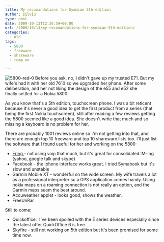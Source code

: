 ```yaml
---
title: My recomandations for Symbian 5th edition
author: silviu
type: post
date: 2009-10-13T12:36:59+00:00
url: /2009/10/13/my-recomandations-for-symbian-5th-edition/
categories:
  - old
tags:
  - 5800
  - freeware
  - shareware
  - temp_on

---
```

![5800-red-0](/blog/images/2009/5800-red-0-142x300.jpg) Before you ask, no, I didn't gave up my trusted E71. But my wife's had it with her old 7610 so we upgraded her phone. After some deliberation, and her not liking the design of the e55 and e52 she finally settled for a Nokia 5800.

As you know that's a 5th edition, touchscreen phone. I was a bit reticent because it's never a good idea to get the first product from a series (that being the first Nokia touchscreen), still after reading a few reviews getting the 5800 seemed like a good idea. She doesn't write that much and so missing a keyboard is no problem for her.

There are probably 1001 reviews online so I'm not getting into that, and there are enough top 10 freeware and top 10 shareware lists too. I'll just list the software that I found useful for her and working on the 5800:

  * [Fring ](http://www.fring.com/)- not using voip that much, but it's great for consolidated IM-ing (yahoo, google talk and skype)
  * Facebook - the iphone interface works great. I tried Symabook but it's slow and unstable
  * Garmin Mobile XT - wonderful on the wide screen. My wife travels a lot as a professional interpreter so a GPS application comes handy. Using nokia maps on a roaming connection is not really an option, and the Garmin maps seem the best around.
  * Accuweather applet - looks good, shows the weather.
  * FreeUnRar

Still to come:

  * Quickoffice.  I've been spoiled with the E series devices especially since the latest offer QuickOffice 6 is free.
  * Skyfire - still not working on 5th edition but it's been promised for some time now.
